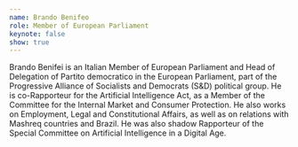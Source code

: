 ```yaml
---
name: Brando Benifeo
role: Member of European Parliament
keynote: false
show: true
---
```


Brando Benifei is an Italian Member of European Parliament and Head of Delegation of Partito democratico in the European Parliament, part of the Progressive Alliance of Socialists and Democrats (S&amp;D) political group. He is co-Rapporteur for the Artificial Intelligence Act, as a Member of the Committee for the Internal Market and Consumer Protection. He also works on Employment, Legal and Constitutional Affairs, as well as on relations with Mashreq countries and Brazil. He was also shadow Rapporteur of the Special Committee on Artificial Intelligence in a Digital Age.
